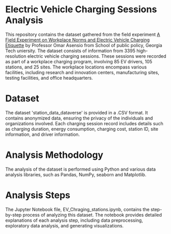 # Electric Vehicle Charging Sessions Analysis

This repository contains the dataset gathered from the field experiment [A Field Experiment on Workplace Norms and Electric Vehicle Charging Etiquette](https://dataverse.harvard.edu/dataset.xhtml?persistentId=doi:10.7910/DVN/NFPQLW) by Professor Omar Asensio from School of public policy, Georgia Tech uniersity. The dataset consists of information from 3395 high-resolution electric vehicle charging sessions. These sessions were recorded as part of a workplace charging program, involving 85 EV drivers, 105 stations, and 25 sites. The workplace locations encompass various facilities, including research and innovation centers, manufacturing sites, testing facilities, and office headquarters.

# Dataset
The dataset 'station_data_dataverse' is provided in a .CSV format. It contains anonymized data, ensuring the privacy of the individuals and organizations involved. Each charging session record includes details such as charging duration, energy consumption, charging cost, station ID, site information, and driver information.

# Analysis Methodology
The analysis of the dataset is performed using Python and various data analysis libraries, such as Pandas, NumPy, seaborn and Matplotlib.

# Analysis Steps
The Jupyter Notebook file, EV_Chraging_stations.ipynb, contains the step-by-step process of analyzing this dataset. The notebook provides detailed explanations of each analysis step, including data preprocessing, exploratory data analysis, and generating visualizations.
